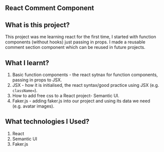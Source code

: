 ## React Comment Component

## What is this project?
This project was me learning react for the first time, I started with function components (without hooks) just passing in props. I made a reusable comment section component which can be reused in future projects. 

## What I learnt?
1. Basic function components - the react sytnax for function components, passing in props to JSX.
2. JSX - how it is initialised, the react syntax/good practice using JSX (e.g. `className=`).
3. How to add free css to a React project- Semantic UI.
4. Faker.js - adding faker.js into our project and using its data we need (e.g. avatar images).

## What technologies I Used?
1. React
2. Semantic UI
3. Faker.js
